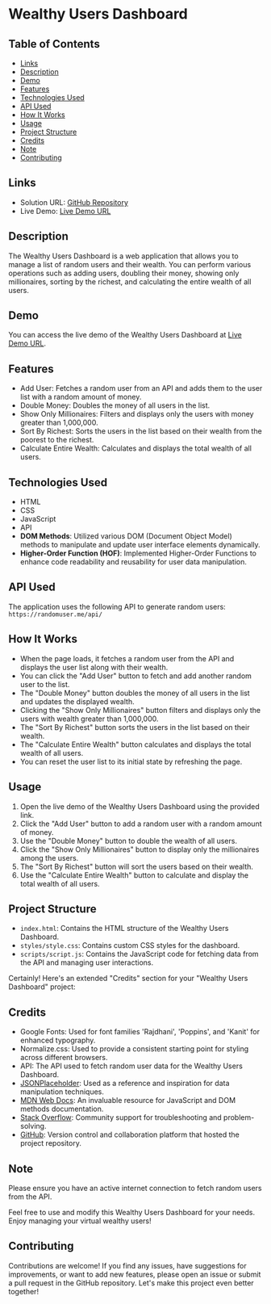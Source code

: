 # Wealthy Users Dashboard

## Table of Contents

- [Links](#links)
- [Description](#description)
- [Demo](#demo)
- [Features](#features)
- [Technologies Used](#technologies-used)
- [API Used](#api-used)
- [How It Works](#how-it-works)
- [Usage](#usage)
- [Project Structure](#project-structure)
- [Credits](#credits)
- [Note](#note)
- [Contributing](#contributing)

## Links

- Solution URL: [GitHub Repository](https://github.com/aruntutter/user-wealth-tracker)
- Live Demo: [Live Demo URL](https://teal-gelato-5c6488.netlify.app)

## Description

The Wealthy Users Dashboard is a web application that allows you to manage a list of random users and their wealth. You can perform various operations such as adding users, doubling their money, showing only millionaires, sorting by the richest, and calculating the entire wealth of all users.

## Demo

You can access the live demo of the Wealthy Users Dashboard at [Live Demo URL](https://teal-gelato-5c6488.netlify.app).

## Features

- Add User: Fetches a random user from an API and adds them to the user list with a random amount of money.
- Double Money: Doubles the money of all users in the list.
- Show Only Millionaires: Filters and displays only the users with money greater than 1,000,000.
- Sort By Richest: Sorts the users in the list based on their wealth from the poorest to the richest.
- Calculate Entire Wealth: Calculates and displays the total wealth of all users.

## Technologies Used

- HTML
- CSS
- JavaScript
- API
- **DOM Methods**: Utilized various DOM (Document Object Model) methods to manipulate and update user interface elements dynamically.
- **Higher-Order Function (HOF)**: Implemented Higher-Order Functions to enhance code readability and reusability for user data manipulation.

## API Used

The application uses the following API to generate random users: `https://randomuser.me/api/`

## How It Works

- When the page loads, it fetches a random user from the API and displays the user list along with their wealth.
- You can click the "Add User" button to fetch and add another random user to the list.
- The "Double Money" button doubles the money of all users in the list and updates the displayed wealth.
- Clicking the "Show Only Millionaires" button filters and displays only the users with wealth greater than 1,000,000.
- The "Sort By Richest" button sorts the users in the list based on their wealth.
- The "Calculate Entire Wealth" button calculates and displays the total wealth of all users.
- You can reset the user list to its initial state by refreshing the page.

## Usage

1. Open the live demo of the Wealthy Users Dashboard using the provided link.
2. Click the "Add User" button to add a random user with a random amount of money.
3. Use the "Double Money" button to double the wealth of all users.
4. Click the "Show Only Millionaires" button to display only the millionaires among the users.
5. The "Sort By Richest" button will sort the users based on their wealth.
6. Use the "Calculate Entire Wealth" button to calculate and display the total wealth of all users.

## Project Structure

- `index.html`: Contains the HTML structure of the Wealthy Users Dashboard.
- `styles/style.css`: Contains custom CSS styles for the dashboard.
- `scripts/script.js`: Contains the JavaScript code for fetching data from the API and managing user interactions.

Certainly! Here's an extended "Credits" section for your "Wealthy Users Dashboard" project:

## Credits

- Google Fonts: Used for font families 'Rajdhani', 'Poppins', and 'Kanit' for enhanced typography.
- Normalize.css: Used to provide a consistent starting point for styling across different browsers.
- API: The API used to fetch random user data for the Wealthy Users Dashboard.
- [JSONPlaceholder](https://jsonplaceholder.typicode.com): Used as a reference and inspiration for data manipulation techniques.
- [MDN Web Docs](https://developer.mozilla.org): An invaluable resource for JavaScript and DOM methods documentation.
- [Stack Overflow](https://stackoverflow.com): Community support for troubleshooting and problem-solving.
- [GitHub](https://github.com): Version control and collaboration platform that hosted the project repository.

## Note

Please ensure you have an active internet connection to fetch random users from the API.

Feel free to use and modify this Wealthy Users Dashboard for your needs. Enjoy managing your virtual wealthy users!

## Contributing

Contributions are welcome! If you find any issues, have suggestions for improvements, or want to add new features, please open an issue or submit a pull request in the GitHub repository. Let's make this project even better together!
